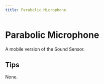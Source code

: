 ```yaml
---
title: Parabolic Microphone
---
```


# Parabolic Microphone

A mobile version of the Sound Sensor.

## Tips

None.
